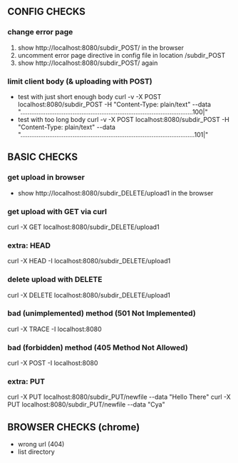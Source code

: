 ## CONFIG CHECKS

### change error page
1. show http://localhost:8080/subdir_POST/ in the browser
2. uncomment error page directive in config file in location /subdir_POST
3. show http://localhost:8080/subdir_POST/ again

### limit client body (& uploading with POST)
- test with just short enough body
curl -v -X POST localhost:8080/subdir_POST -H "Content-Type: plain/text" --data "................................................................................................100|"
- test with too long body
curl -v -X POST localhost:8080/subdir_POST -H "Content-Type: plain/text" --data ".................................................................................................101|"



## BASIC CHECKS

### get upload in browser
- show http://localhost:8080/subdir_DELETE/upload1 in the browser

### get upload with GET via curl
curl -X GET localhost:8080/subdir_DELETE/upload1

### extra: HEAD
curl -X HEAD -I localhost:8080/subdir_DELETE/upload1

### delete upload with DELETE
curl -X DELETE localhost:8080/subdir_DELETE/upload1

### bad (unimplemented) method (501 Not Implemented)
curl -X TRACE -I localhost:8080

### bad (forbidden) method (405 Method Not Allowed)
curl -X POST -I localhost:8080

### extra: PUT
curl -X PUT localhost:8080/subdir_PUT/newfile --data "Hello There"
curl -X PUT localhost:8080/subdir_PUT/newfile --data "Cya"



## BROWSER CHECKS (chrome)

- wrong url (404)
- list directory
